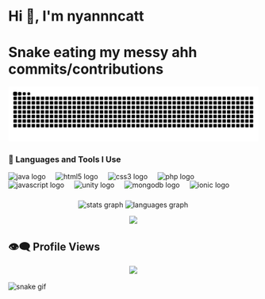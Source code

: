 <h1>Hi 👋, I'm nyannncatt</h1>
<h1>Snake eating my messy ahh commits/contributions</h1>

![snake gif](https://github.com/nyannncatt/nyannncatt/blob/output/github-snake-dark.svg)

<h3>🚀 Languages and Tools I Use</h3>
<p>
 <div align="left">
  <img src="https://cdn.jsdelivr.net/gh/devicons/devicon/icons/java/java-original.svg" height="40" alt="java logo"  />
  <img width="12" />
  <img src="https://cdn.jsdelivr.net/gh/devicons/devicon/icons/html5/html5-original.svg" height="40" alt="html5 logo"  />
  <img width="12" />
  <img src="https://cdn.jsdelivr.net/gh/devicons/devicon/icons/css3/css3-original.svg" height="40" alt="css3 logo"  />
  <img width="12" />
  <img src="https://cdn.jsdelivr.net/gh/devicons/devicon/icons/php/php-original.svg" height="40" alt="php logo"  />
  <img width="12" />
  <img src="https://cdn.jsdelivr.net/gh/devicons/devicon/icons/javascript/javascript-original.svg" height="40" alt="javascript logo"  />
  <img width="12" />
  <img src="https://cdn.jsdelivr.net/gh/devicons/devicon/icons/unity/unity-original.svg" height="40" alt="unity logo"  />
  <img width="12" />
  <img src="https://cdn.jsdelivr.net/gh/devicons/devicon/icons/mongodb/mongodb-original.svg" height="40" alt="mongodb logo"  />
  <img width="12" />
  <img src="https://cdn.jsdelivr.net/gh/devicons/devicon/icons/ionic/ionic-original.svg" height="40" alt="ionic logo"  />
</div>

###
<div align="center">
  <img src="https://github-readme-stats.vercel.app/api?username=nyannncatt&hide_title=false&hide_rank=false&show_icons=true&include_all_commits=true&count_private=true&disable_animations=false&theme=dracula&locale=en&hide_border=false&order=1" height="190" alt="stats graph"  />
  <img src="https://github-readme-stats.vercel.app/api/top-langs?username=nyannncatt&locale=en&hide_title=false&layout=compact&card_width=320&langs_count=5&theme=dracula&hide_border=false&order=2" height="190" alt="languages graph"  />
 
  ![](https://github-readme-streak-stats.herokuapp.com/?user=nyannncatt&theme=dark&hide_border=false)<br/>
</div>

###
###
</p>



##  👁️‍🗨️ Profile Views
<p>
<div align="center">
  <img src="https://profile-counter.glitch.me/nyannncatt/count.svg?"  />
</div>

![snake gif](https://github.com/nyannncatt/nyannncatt/blob/output/github-contribution-grid-snake.gif)
